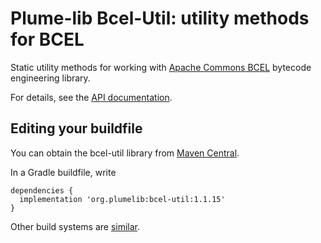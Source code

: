 # Plume-lib Bcel-Util:  utility methods for BCEL

Static utility methods for working with [Apache Commons BCEL](https://commons.apache.org/proper/commons-bcel/) bytecode engineering library.

For details, see the [API documentation](http://plumelib.org/bcel-util/api/).

## Editing your buildfile ##

You can obtain the bcel-util library from [Maven
Central](https://search.maven.org/#search%7Cga%7C1%7Cg%3A%22org.plumelib%22%20a%3A%22bcel-util%22).

In a Gradle buildfile, write

```
dependencies {
  implementation 'org.plumelib:bcel-util:1.1.15'
}
```

Other build systems are [similar](https://search.maven.org/artifact/org.plumelib/bcel-util/1.1.15/jar).
